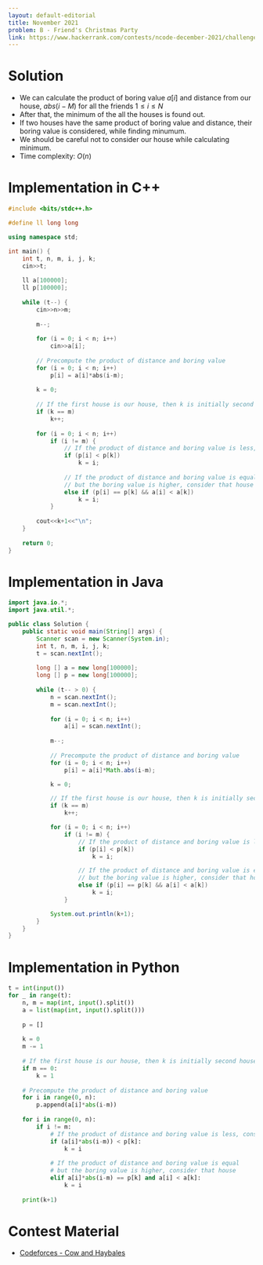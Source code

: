 ```yaml
---
layout: default-editorial
title: November 2021
problem: B - Friend's Christmas Party
link: https://www.hackerrank.com/contests/ncode-december-2021/challenges/b-friends-christmas-party
---
```

# Solution

- We can calculate the product of boring value $a[i]$ and distance from our house, $abs(i-M)$ for all the friends $1 \le i \le N$
- After that, the minimum of the all the houses is found out.
- If two houses have the same product of boring value and distance, their boring value is considered, while finding minumum.
- We should be careful not to consider our house while calculating minimum.
- Time complexity: $O(n)$

$$$$

# Implementation in C++

```cpp
#include <bits/stdc++.h>

#define ll long long

using namespace std;

int main() {
    int t, n, m, i, j, k;
    cin>>t;
    
    ll a[100000];
    ll p[100000];
    
    while (t--) {
        cin>>n>>m;
        
        m--;
        
        for (i = 0; i < n; i++)
            cin>>a[i];
        
        // Precompute the product of distance and boring value
        for (i = 0; i < n; i++)
            p[i] = a[i]*abs(i-m);
        
        k = 0;
        
        // If the first house is our house, then k is initially second house
        if (k == m)
            k++;
        
        for (i = 0; i < n; i++)
            if (i != m) {
                // If the product of distance and boring value is less, consider that house
                if (p[i] < p[k])
                    k = i;
                
                // If the product of distance and boring value is equal
                // but the boring value is higher, consider that house
                else if (p[i] == p[k] && a[i] < a[k])
                    k = i;
            }
        
        cout<<k+1<<"\n";
    }
    
    return 0;
}

```

$$$$

# Implementation in Java

```java
import java.io.*;
import java.util.*;

public class Solution {
    public static void main(String[] args) {
        Scanner scan = new Scanner(System.in);
        int t, n, m, i, j, k;
        t = scan.nextInt();
        
        long [] a = new long[100000];
        long [] p = new long[100000];
        
        while (t-- > 0) {
            n = scan.nextInt();
            m = scan.nextInt();
            
            for (i = 0; i < n; i++)
                a[i] = scan.nextInt();
            
            m--;
        
            // Precompute the product of distance and boring value
            for (i = 0; i < n; i++)
                p[i] = a[i]*Math.abs(i-m);

            k = 0;

            // If the first house is our house, then k is initially second house
            if (k == m)
                k++;

            for (i = 0; i < n; i++)
                if (i != m) {
                    // If the product of distance and boring value is less, consider that house
                    if (p[i] < p[k])
                        k = i;

                    // If the product of distance and boring value is equal
                    // but the boring value is higher, consider that house
                    else if (p[i] == p[k] && a[i] < a[k])
                        k = i;
                }

            System.out.println(k+1);
        }
    }
}
```

$$$$

# Implementation in Python

```python
t = int(input())
for _ in range(t):
    n, m = map(int, input().split())
    a = list(map(int, input().split()))
    
    p = []
    
    k = 0
    m -= 1
    
    # If the first house is our house, then k is initially second house
    if m == 0:
        k = 1
        
    # Precompute the product of distance and boring value
    for i in range(0, n):
        p.append(a[i]*abs(i-m))
        
    for i in range(0, n):
        if i != m:
            # If the product of distance and boring value is less, consider that house
            if (a[i]*abs(i-m)) < p[k]:
                k = i
                
            # If the product of distance and boring value is equal
            # but the boring value is higher, consider that house
            elif a[i]*abs(i-m) == p[k] and a[i] < a[k]:
                k = i
            
    print(k+1)
```

$$$$

# Contest Material

- [Codeforces - Cow and Haybales](https://codeforces.com/contest/1307/problem/A)

